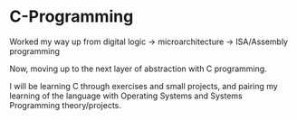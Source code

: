 # C-Programming

Worked my way up from digital logic -> microarchitecture -> ISA/Assembly programming

Now, moving up to the next layer of abstraction with C programming.

I will be learning C through exercises and small projects, and pairing my learning of the language with Operating Systems and Systems Programming theory/projects.

